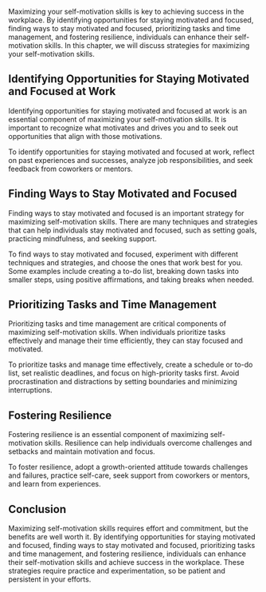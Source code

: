
Maximizing your self-motivation skills is key to achieving success in the workplace. By identifying opportunities for staying motivated and focused, finding ways to stay motivated and focused, prioritizing tasks and time management, and fostering resilience, individuals can enhance their self-motivation skills. In this chapter, we will discuss strategies for maximizing your self-motivation skills.

Identifying Opportunities for Staying Motivated and Focused at Work
-------------------------------------------------------------------

Identifying opportunities for staying motivated and focused at work is an essential component of maximizing your self-motivation skills. It is important to recognize what motivates and drives you and to seek out opportunities that align with those motivations.

To identify opportunities for staying motivated and focused at work, reflect on past experiences and successes, analyze job responsibilities, and seek feedback from coworkers or mentors.

Finding Ways to Stay Motivated and Focused
------------------------------------------

Finding ways to stay motivated and focused is an important strategy for maximizing self-motivation skills. There are many techniques and strategies that can help individuals stay motivated and focused, such as setting goals, practicing mindfulness, and seeking support.

To find ways to stay motivated and focused, experiment with different techniques and strategies, and choose the ones that work best for you. Some examples include creating a to-do list, breaking down tasks into smaller steps, using positive affirmations, and taking breaks when needed.

Prioritizing Tasks and Time Management
--------------------------------------

Prioritizing tasks and time management are critical components of maximizing self-motivation skills. When individuals prioritize tasks effectively and manage their time efficiently, they can stay focused and motivated.

To prioritize tasks and manage time effectively, create a schedule or to-do list, set realistic deadlines, and focus on high-priority tasks first. Avoid procrastination and distractions by setting boundaries and minimizing interruptions.

Fostering Resilience
--------------------

Fostering resilience is an essential component of maximizing self-motivation skills. Resilience can help individuals overcome challenges and setbacks and maintain motivation and focus.

To foster resilience, adopt a growth-oriented attitude towards challenges and failures, practice self-care, seek support from coworkers or mentors, and learn from experiences.

Conclusion
----------

Maximizing self-motivation skills requires effort and commitment, but the benefits are well worth it. By identifying opportunities for staying motivated and focused, finding ways to stay motivated and focused, prioritizing tasks and time management, and fostering resilience, individuals can enhance their self-motivation skills and achieve success in the workplace. These strategies require practice and experimentation, so be patient and persistent in your efforts.
